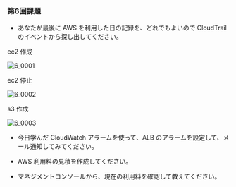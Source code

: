 ### 第6回課題

- あなたが最後に AWS を利用した日の記録を、どれでもよいので CloudTrail のイベントから探し出してください。

ec2 作成

![6_0001](https://user-images.githubusercontent.com/126846580/224608077-ced0ef04-8534-4212-bd3c-5e674d765156.png)

ec2 停止

![6_0002](https://user-images.githubusercontent.com/126846580/224608085-870038a5-d357-4459-b0c1-69ad91f610bd.png)

s3 作成

![6_0003](https://user-images.githubusercontent.com/126846580/224608092-dfd569f3-e247-4f21-8598-6a8017828400.png)

- 今日学んだ CloudWatch アラームを使って、ALB のアラームを設定して、メール通知してみてください。



- AWS 利用料の見積を作成してください。

- マネジメントコンソールから、現在の利用料を確認して教えてください。

